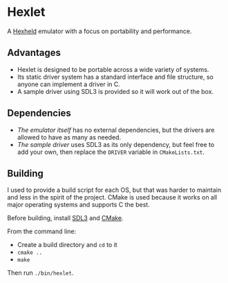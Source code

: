 # Hexlet
A [Hexheld](https://github.com/Hexheld) emulator with a focus on portability and performance.

## Advantages
- Hexlet is designed to be portable across a wide variety of systems. 
- Its static driver system has a standard interface and file structure, so anyone can implement a driver in C.
- A sample driver using SDL3 is provided so it will work out of the box.

## Dependencies
- *The emulator itself* has no external dependencies, but the drivers are allowed to have as many as needed.
- *The sample driver* uses SDL3 as its only dependency, but feel free to add your own, then replace the `DRIVER` variable in `CMakeLists.txt`.

## Building
I used to provide a build script for each OS, but that was harder to maintain and less in the spirit of the project.
CMake is used because it works on all major operating systems and supports C the best.


Before building, install [SDL3](https://libsdl.org/) and [CMake](https://cmake.org/).

From the command line:
- Create a build directory and `cd` to it
- `cmake ..`
- `make`

Then run `./bin/hexlet`.
